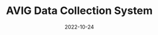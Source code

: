 ---
# Leave the homepage title empty to use the site title
title: AVIG Data Collection System
date: 2022-10-24
type: landing

sections:
  - block: hero
    content:
      title: |
        Welcome to the DCS
      image:
        filename: welcome.png
      text: |
        <br>
        
        This is the portal for VIG practitioners to record data from time one, time two and optional 6 month follow up VIG meetings with clients.

        <br>
        <br>
  - block: features
    content:
      title: 'Features'
      text: ''
      items:
        - name: Flexible
          icon: routing-3
          icon_pack: custom
          description: The system includes a meeting structure for you to follow flexibly with your clients.
        - name: Efficient
          icon: bolt
          icon_pack: custom
          description: This will help streamline your work by providing the questions and measures you need in one place.
        - name: Supportive
          icon: hearts
          icon_pack: custom
          description: This will enhance VIG practice and help you and clients get the most out of your meetings before and after VIG.
        - name: Effectiveness
          icon: plot
          icon_pack: custom
          description: The system will help us evaluate the effectiveness of VIG using anonymised data.
        - name: Secure
          icon: shield-keyhole
          icon_pack: custom
          description: Data are anonymised, securely stored with robust sharing controls.
        - name: Non-Profit
          icon: kobo
          icon_pack: custom
          description: Our web form is powered by KoboToolbox. As a nonprofit organization, KoboToolbox is committed to making data collection accessible to everyone, everywhere.
  - block: markdown
    content:
      title: 'All set?'
      subtitle: ''
      text: |
        {{% cta cta_link="./input/" cta_text="Input Data →" %}}
    design:
      columns: '1'       
---